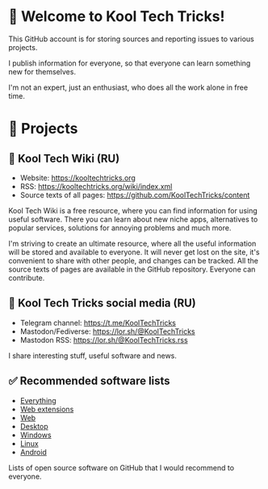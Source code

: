# 👋 Welcome to Kool Tech Tricks!
This GitHub account is for storing sources and reporting issues to various projects.

I publish information for everyone, so that everyone can learn something new for themselves.

I'm not an expert, just an enthusiast, who does all the work alone in free time.

# 🧪 Projects
## 📘 Kool Tech Wiki (RU)
- Website: https://kooltechtricks.org
- RSS: https://kooltechtricks.org/wiki/index.xml
- Source texts of all pages: https://github.com/KoolTechTricks/content

Kool Tech Wiki is a free resource, where you can find information for using useful software. There you can learn about new niche apps, alternatives to popular services, solutions for annoying problems and much more.

I'm striving to create an ultimate resource, where all the useful information will be stored and available to everyone. It will never get lost on the site, it's convenient to share with other people, and changes can be tracked. All the source texts of pages are available in the GitHub repository. Everyone can contribute.

## 👥 Kool Tech Tricks social media (RU)
- Telegram channel: https://t.me/KoolTechTricks
- Mastodon/Fediverse: https://lor.sh/@KoolTechTricks
- Mastodon RSS: https://lor.sh/@KoolTechTricks.rss

I share interesting stuff, useful software and news.

## ✅ Recommended software lists
- [Everything](https://github.com/stars/KoolTechTricks/lists/recommended)
- [Web extensions](https://github.com/stars/KoolTechTricks/lists/recommended-web-extensions)
- [Web](https://github.com/stars/KoolTechTricks/lists/recommended-web)
- [Desktop](https://github.com/stars/KoolTechTricks/lists/recommended-desktop)
- [Windows](https://github.com/stars/KoolTechTricks/lists/recommended-windows)
- [Linux](https://github.com/stars/KoolTechTricks/lists/recommended-linux)
- [Android](https://github.com/stars/KoolTechTricks/lists/recommended-android)

Lists of open source software on GitHub that I would recommend to everyone.
